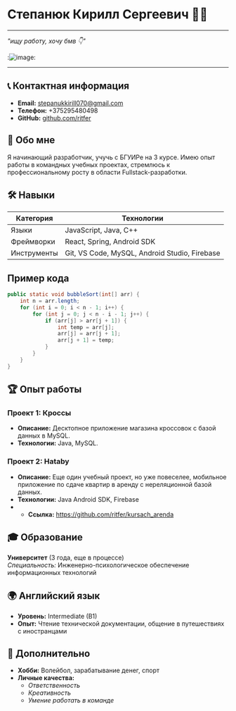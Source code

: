 # Степанюк Кирилл Сергеевич 👨‍💻
******
*"ищу работу, хочу бмв 👇"*  

:![image](https://github.com/user-attachments/assets/a8454ced-6717-47cf-a553-255204f1d753):
******
## 📞 Контактная информация
- **Email:** stepanukkirill070@gmail.com  
- **Телефон:** +375295480498  
- **GitHub:** [github.com/ritfer](https://github.com/ritfer)  
 
## 🚀 Обо мне
Я начинающий разработчик, учучь с БГУИРе на 3 курсе. Имею опыт работы в командных учебных проектах, стремлюсь к профессиональному росту в области Fullstack-разработки.

## 🛠 Навыки
| Категория       | Технологии                                                                 |
|-----------------|----------------------------------------------------------------------------|
| Языки          | JavaScript, Java, С++                                                       |
| Фреймворки     | React, Spring, Android SDK                                                  |
| Инструменты    | Git, VS Code, MySQL, Android Studio, Firebase                               |

## Пример кода

```java
public static void bubbleSort(int[] arr) {
    int n = arr.length;
    for (int i = 0; i < n - 1; i++) {
        for (int j = 0; j < n - i - 1; j++) {
            if (arr[j] > arr[j + 1]) {
                int temp = arr[j];
                arr[j] = arr[j + 1];
                arr[j + 1] = temp;
            }
        }
    }
}
```

## 🏆 Опыт работы

### Проект 1: Кроссы
* **Описание:** Десктопное приложение магазина кроссовок с базой данных в MySQL.  
* **Технологии:** Java, MySQL.  

### Проект 2: Hataby
* **Описание:** Еще один учебный проект, но уже повеселее, мобильное приложение по сдаче квартир в аренду с нереляционной базой данных.  
* **Технологии:** Java Android SDK, Firebase
* * **Cсылка:** https://github.com/ritfer/kursach_arenda

## 🎓 Образование
**Университет** (3 года, еще в процессе)  
*Специальность:* Инженерно-психологическое обеспечение информационных технологий    

## 🌍 Английский язык
* **Уровень:** Intermediate (B1)  
* **Опыт:** Чтение технической документации, общение в путешествиях с иностранцами 

## 📌 Дополнительно
* **Хобби:** Волейбол, зарабатывание денег, спорт  
* **Личные качества:**  
  - *Ответственность*  
  - *Креативность*  
  - *Умение работать в команде* 
